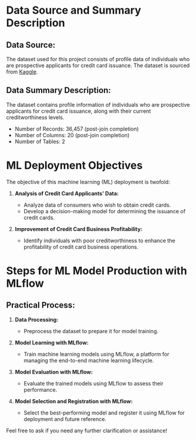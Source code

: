# Data Source and Summary Description

## Data Source:

The dataset used for this project consists of profile data of individuals who are prospective applicants for credit card issuance. The dataset is sourced from [Kaggle](https://www.kaggle.com/datasets/rikdifos/creditmWcardmWapprovalmWprediction).

## Data Summary Description:

The dataset contains profile information of individuals who are prospective applicants for credit card issuance, along with their current creditworthiness levels.

- Number of Records: 36,457 (post-join completion)
- Number of Columns: 20 (post-join completion)
- Number of Tables: 2

# ML Deployment Objectives

The objective of this machine learning (ML) deployment is twofold:

1. **Analysis of Credit Card Applicants' Data:**

   - Analyze data of consumers who wish to obtain credit cards.
   - Develop a decision-making model for determining the issuance of credit cards.

2. **Improvement of Credit Card Business Profitability:**
   - Identify individuals with poor creditworthiness to enhance the profitability of credit card business operations.

# Steps for ML Model Production with MLflow

## Practical Process:

1. **Data Processing:**

   - Preprocess the dataset to prepare it for model training.

2. **Model Learning with MLflow:**

   - Train machine learning models using MLflow, a platform for managing the end-to-end machine learning lifecycle.

3. **Model Evaluation with MLflow:**

   - Evaluate the trained models using MLflow to assess their performance.

4. **Model Selection and Registration with MLflow:**
   - Select the best-performing model and register it using MLflow for deployment and future reference.

Feel free to ask if you need any further clarification or assistance!
